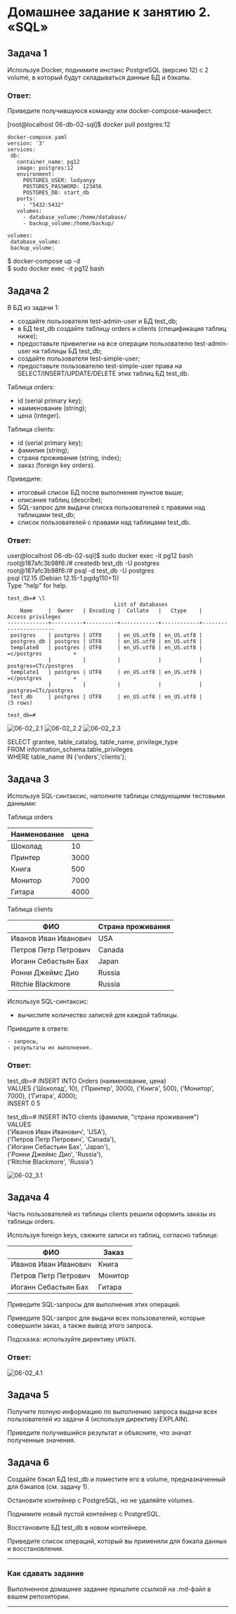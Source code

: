 # Домашнее задание к занятию 2. «SQL»


## Задача 1

Используя Docker, поднимите инстанс PostgreSQL (версию 12) c 2 volume, 
в который будут складываться данные БД и бэкапы.

### Ответ:
Приведите получившуюся команду или docker-compose-манифест.

[root@localhost 06-db-02-sql]$ docker pull postgres:12  
```
docker-compose.yaml
version: '3'
services:
 db:
   container_name: pg12
   image: postgres:12
   environment:
     POSTGRES_USER: lodyanyy
     POSTGRES_PASSWORD: 123456
     POSTGRES_DB: start_db
   ports:
     - "5432:5432"
   volumes:      
     - database_volume:/home/database/
     - backup_volume:/home/backup/

volumes:
 database_volume:
 backup_volume:

```
$ docker-compose up -d  
$ sudo docker exec -it pg12 bash


## Задача 2

В БД из задачи 1: 

- создайте пользователя test-admin-user и БД test_db;
- в БД test_db создайте таблицу orders и clients (спeцификация таблиц ниже);
- предоставьте привилегии на все операции пользователю test-admin-user на таблицы БД test_db;
- создайте пользователя test-simple-user;
- предоставьте пользователю test-simple-user права на SELECT/INSERT/UPDATE/DELETE этих таблиц БД test_db.

Таблица orders:

- id (serial primary key);
- наименование (string);
- цена (integer).

Таблица clients:

- id (serial primary key);
- фамилия (string);
- страна проживания (string, index);
- заказ (foreign key orders).

Приведите:

- итоговый список БД после выполнения пунктов выше;
- описание таблиц (describe);
- SQL-запрос для выдачи списка пользователей с правами над таблицами test_db;
- список пользователей с правами над таблицами test_db.

### Ответ:

user@localhost 06-db-02-sql]$ sudo docker exec -it pg12 bash  
root@187afc3b98f6:/# createdb test_db -U postgres  
root@187afc3b98f6:/# psql -d test_db -U postgres  
  psql (12.15 (Debian 12.15-1.pgdg110+1))  
  Type "help" for help.  

```
test_db=# \l
                                  List of databases
    Name     |  Owner   | Encoding |  Collate   |   Ctype    |   Access privileges   
-------------+----------+----------+------------+------------+-----------------------
 postgres    | postgres | UTF8     | en_US.utf8 | en_US.utf8 | 
 postgres_db | postgres | UTF8     | en_US.utf8 | en_US.utf8 | 
 template0   | postgres | UTF8     | en_US.utf8 | en_US.utf8 | =c/postgres          +
             |          |          |            |            | postgres=CTc/postgres
 template1   | postgres | UTF8     | en_US.utf8 | en_US.utf8 | =c/postgres          +
             |          |          |            |            | postgres=CTc/postgres
 test_db     | postgres | UTF8     | en_US.utf8 | en_US.utf8 | 
(5 rows)

test_db=# 
```
<img src="https://github.com/michail-77/virt-homeworks/blob/virt-11/06-db-02-sql/image/06-02_2.1.PNG" alt="06-02_2.1">
<img src="https://github.com/michail-77/virt-homeworks/blob/virt-11/06-db-02-sql/image/06-02_2.2.PNG" alt="06-02_2.2">
<img src="https://github.com/michail-77/virt-homeworks/blob/virt-11/06-db-02-sql/image/06-02_2.3.PNG" alt="06-02_2.3">

SELECT grantee, table_catalog, table_name, privilege_type  
FROM information_schema.table_privileges  
WHERE table_name IN ('orders','clients');  



## Задача 3

Используя SQL-синтаксис, наполните таблицы следующими тестовыми данными:

Таблица orders

|Наименование|цена|
|------------|----|
|Шоколад| 10 |
|Принтер| 3000 |
|Книга| 500 |
|Монитор| 7000|
|Гитара| 4000|

Таблица clients

|ФИО|Страна проживания|
|------------|----|
|Иванов Иван Иванович| USA |
|Петров Петр Петрович| Canada |
|Иоганн Себастьян Бах| Japan |
|Ронни Джеймс Дио| Russia|
|Ritchie Blackmore| Russia|

Используя SQL-синтаксис:
- вычислите количество записей для каждой таблицы.

Приведите в ответе:

    - запросы,
    - результаты их выполнения.

### Ответ:

test_db=# INSERT INTO Orders (наименование, цена)  
VALUES ('Шоколад', 10), ('Принтер', 3000), ('Книга', 500), ('Монитор', 7000), ('Гитара', 4000);  
INSERT 0 5  

test_db=# INSERT INTO clients (фамилия, "страна проживания")  
VALUES  
('Иванов Иван Иванович', 'USA'),  
('Петров Петр Петрович', 'Canada'),  
('Иоганн Себастьян Бах', 'Japan'),  
('Ронни Джеймс Дио', 'Russia'),  
('Ritchie Blackmore', 'Russia')  

<img src="https://github.com/michail-77/virt-homeworks/blob/virt-11/06-db-02-sql/image/06-02_3.1.PNG" alt="06-02_3.1">

## Задача 4

Часть пользователей из таблицы clients решили оформить заказы из таблицы orders.

Используя foreign keys, свяжите записи из таблиц, согласно таблице:

|ФИО|Заказ|
|------------|----|
|Иванов Иван Иванович| Книга |
|Петров Петр Петрович| Монитор |
|Иоганн Себастьян Бах| Гитара |

Приведите SQL-запросы для выполнения этих операций.

Приведите SQL-запрос для выдачи всех пользователей, которые совершили заказ, а также вывод этого запроса.
 
Подсказка: используйте директиву `UPDATE`.

### Ответ:

<img src="https://github.com/michail-77/virt-homeworks/blob/virt-11/06-db-02-sql/image/06-02_4.1.PNG" alt="06-02_4.1">


## Задача 5

Получите полную информацию по выполнению запроса выдачи всех пользователей из задачи 4 
(используя директиву EXPLAIN).

Приведите получившийся результат и объясните, что значат полученные значения.

## Задача 6

Создайте бэкап БД test_db и поместите его в volume, предназначенный для бэкапов (см. задачу 1).

Остановите контейнер с PostgreSQL, но не удаляйте volumes.

Поднимите новый пустой контейнер с PostgreSQL.

Восстановите БД test_db в новом контейнере.

Приведите список операций, который вы применяли для бэкапа данных и восстановления. 

---

### Как cдавать задание

Выполненное домашнее задание пришлите ссылкой на .md-файл в вашем репозитории.

---

